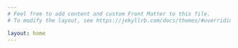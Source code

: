 ```yaml
---
# Feel free to add content and custom Front Matter to this file.
# To modify the layout, see https://jekyllrb.com/docs/themes/#overriding-theme-defaults

layout: home
---
```

<a hidden rel="me" href="https://mstdn.social/@technocidal">Mastodon</a>